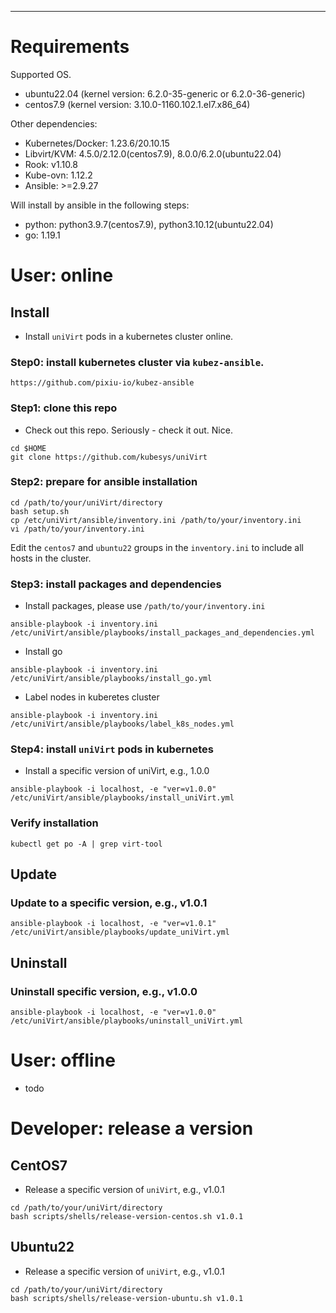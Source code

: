 
------------------------------------------------------------
# Requirements

Supported OS.

- ubuntu22.04 (kernel version: 6.2.0-35-generic or 6.2.0-36-generic)
- centos7.9 (kernel version: 3.10.0-1160.102.1.el7.x86_64)

Other dependencies:

- Kubernetes/Docker: 1.23.6/20.10.15
- Libvirt/KVM: 4.5.0/2.12.0(centos7.9), 8.0.0/6.2.0(ubuntu22.04)
- Rook: v1.10.8  
- Kube-ovn: 1.12.2        
- Ansible: >=2.9.27 

Will install by ansible in the following steps:

- python: python3.9.7(centos7.9), python3.10.12(ubuntu22.04)
- go: 1.19.1

# User: online

## Install
* Install `uniVirt` pods in a kubernetes cluster online.

### Step0: install kubernetes cluster via `kubez-ansible`.
```
https://github.com/pixiu-io/kubez-ansible
```

### Step1: clone this repo
    
* Check out this repo. Seriously - check it out. Nice.

```
cd $HOME
git clone https://github.com/kubesys/uniVirt
```

### Step2: prepare for ansible installation

```
cd /path/to/your/uniVirt/directory
bash setup.sh
cp /etc/uniVirt/ansible/inventory.ini /path/to/your/inventory.ini
vi /path/to/your/inventory.ini
```
Edit the `centos7` and `ubuntu22` groups in the `inventory.ini` to include all hosts in the cluster.

### Step3: install packages and dependencies

* Install packages, please use `/path/to/your/inventory.ini`

```
ansible-playbook -i inventory.ini /etc/uniVirt/ansible/playbooks/install_packages_and_dependencies.yml
```

* Install go

```
ansible-playbook -i inventory.ini /etc/uniVirt/ansible/playbooks/install_go.yml
```

* Label nodes in kuberetes cluster

```
ansible-playbook -i inventory.ini /etc/uniVirt/ansible/playbooks/label_k8s_nodes.yml
```

### Step4: install `uniVirt` pods in kubernetes

* Install a specific version of uniVirt, e.g., 1.0.0

```
ansible-playbook -i localhost, -e "ver=v1.0.0" /etc/uniVirt/ansible/playbooks/install_uniVirt.yml
```

### Verify installation

```
kubectl get po -A | grep virt-tool
```

## Update

### Update to a specific version, e.g., v1.0.1

```
ansible-playbook -i localhost, -e "ver=v1.0.1" /etc/uniVirt/ansible/playbooks/update_uniVirt.yml
```


## Uninstall

### Uninstall specific version, e.g., v1.0.0

```
ansible-playbook -i localhost, -e "ver=v1.0.0" /etc/uniVirt/ansible/playbooks/uninstall_uniVirt.yml
```

# User: offline

* todo

# Developer: release a version

## CentOS7
* Release a specific version of `uniVirt`, e.g., v1.0.1

```
cd /path/to/your/uniVirt/directory
bash scripts/shells/release-version-centos.sh v1.0.1
```

## Ubuntu22
* Release a specific version of `uniVirt`, e.g., v1.0.1

```
cd /path/to/your/uniVirt/directory
bash scripts/shells/release-version-ubuntu.sh v1.0.1
```

